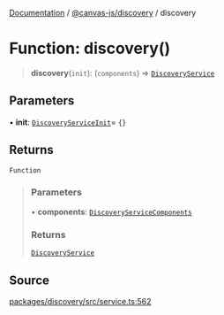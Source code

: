 [Documentation](../../../index.md) / [@canvas-js/discovery](../index.md) / discovery

# Function: discovery()

> **discovery**(`init`): (`components`) => [`DiscoveryService`](../classes/DiscoveryService.md)

## Parameters

• **init**: [`DiscoveryServiceInit`](../interfaces/DiscoveryServiceInit.md)= `{}`

## Returns

`Function`

> ### Parameters
>
> • **components**: [`DiscoveryServiceComponents`](../interfaces/DiscoveryServiceComponents.md)
>
> ### Returns
>
> [`DiscoveryService`](../classes/DiscoveryService.md)
>

## Source

[packages/discovery/src/service.ts:562](https://github.com/canvasxyz/canvas/blob/4c6b729f/packages/discovery/src/service.ts#L562)
